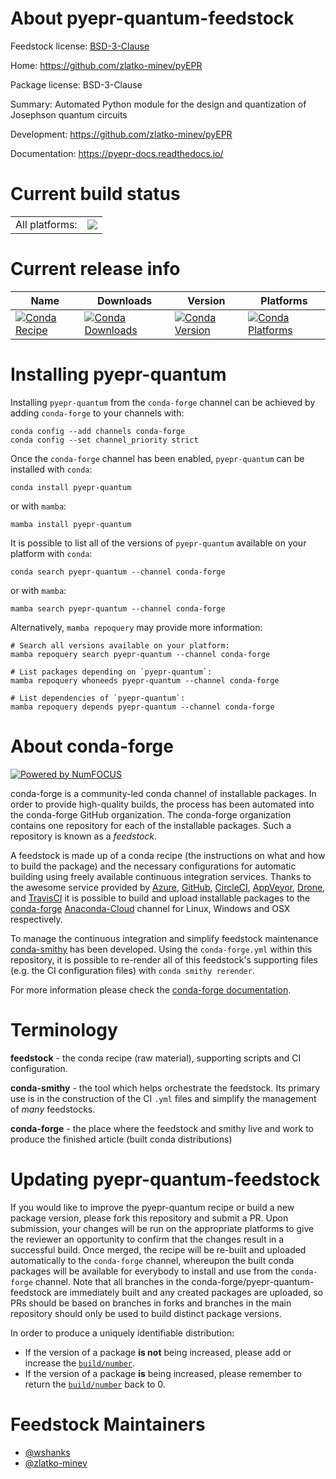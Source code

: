 About pyepr-quantum-feedstock
=============================

Feedstock license: [BSD-3-Clause](https://github.com/conda-forge/pyepr-quantum-feedstock/blob/main/LICENSE.txt)

Home: https://github.com/zlatko-minev/pyEPR

Package license: BSD-3-Clause

Summary: Automated Python module for the design and quantization of Josephson quantum circuits

Development: https://github.com/zlatko-minev/pyEPR

Documentation: https://pyepr-docs.readthedocs.io/

Current build status
====================


<table><tr><td>All platforms:</td>
    <td>
      <a href="https://dev.azure.com/conda-forge/feedstock-builds/_build/latest?definitionId=9903&branchName=main">
        <img src="https://dev.azure.com/conda-forge/feedstock-builds/_apis/build/status/pyepr-quantum-feedstock?branchName=main">
      </a>
    </td>
  </tr>
</table>

Current release info
====================

| Name | Downloads | Version | Platforms |
| --- | --- | --- | --- |
| [![Conda Recipe](https://img.shields.io/badge/recipe-pyepr--quantum-green.svg)](https://anaconda.org/conda-forge/pyepr-quantum) | [![Conda Downloads](https://img.shields.io/conda/dn/conda-forge/pyepr-quantum.svg)](https://anaconda.org/conda-forge/pyepr-quantum) | [![Conda Version](https://img.shields.io/conda/vn/conda-forge/pyepr-quantum.svg)](https://anaconda.org/conda-forge/pyepr-quantum) | [![Conda Platforms](https://img.shields.io/conda/pn/conda-forge/pyepr-quantum.svg)](https://anaconda.org/conda-forge/pyepr-quantum) |

Installing pyepr-quantum
========================

Installing `pyepr-quantum` from the `conda-forge` channel can be achieved by adding `conda-forge` to your channels with:

```
conda config --add channels conda-forge
conda config --set channel_priority strict
```

Once the `conda-forge` channel has been enabled, `pyepr-quantum` can be installed with `conda`:

```
conda install pyepr-quantum
```

or with `mamba`:

```
mamba install pyepr-quantum
```

It is possible to list all of the versions of `pyepr-quantum` available on your platform with `conda`:

```
conda search pyepr-quantum --channel conda-forge
```

or with `mamba`:

```
mamba search pyepr-quantum --channel conda-forge
```

Alternatively, `mamba repoquery` may provide more information:

```
# Search all versions available on your platform:
mamba repoquery search pyepr-quantum --channel conda-forge

# List packages depending on `pyepr-quantum`:
mamba repoquery whoneeds pyepr-quantum --channel conda-forge

# List dependencies of `pyepr-quantum`:
mamba repoquery depends pyepr-quantum --channel conda-forge
```


About conda-forge
=================

[![Powered by
NumFOCUS](https://img.shields.io/badge/powered%20by-NumFOCUS-orange.svg?style=flat&colorA=E1523D&colorB=007D8A)](https://numfocus.org)

conda-forge is a community-led conda channel of installable packages.
In order to provide high-quality builds, the process has been automated into the
conda-forge GitHub organization. The conda-forge organization contains one repository
for each of the installable packages. Such a repository is known as a *feedstock*.

A feedstock is made up of a conda recipe (the instructions on what and how to build
the package) and the necessary configurations for automatic building using freely
available continuous integration services. Thanks to the awesome service provided by
[Azure](https://azure.microsoft.com/en-us/services/devops/), [GitHub](https://github.com/),
[CircleCI](https://circleci.com/), [AppVeyor](https://www.appveyor.com/),
[Drone](https://cloud.drone.io/welcome), and [TravisCI](https://travis-ci.com/)
it is possible to build and upload installable packages to the
[conda-forge](https://anaconda.org/conda-forge) [Anaconda-Cloud](https://anaconda.org/)
channel for Linux, Windows and OSX respectively.

To manage the continuous integration and simplify feedstock maintenance
[conda-smithy](https://github.com/conda-forge/conda-smithy) has been developed.
Using the ``conda-forge.yml`` within this repository, it is possible to re-render all of
this feedstock's supporting files (e.g. the CI configuration files) with ``conda smithy rerender``.

For more information please check the [conda-forge documentation](https://conda-forge.org/docs/).

Terminology
===========

**feedstock** - the conda recipe (raw material), supporting scripts and CI configuration.

**conda-smithy** - the tool which helps orchestrate the feedstock.
                   Its primary use is in the construction of the CI ``.yml`` files
                   and simplify the management of *many* feedstocks.

**conda-forge** - the place where the feedstock and smithy live and work to
                  produce the finished article (built conda distributions)


Updating pyepr-quantum-feedstock
================================

If you would like to improve the pyepr-quantum recipe or build a new
package version, please fork this repository and submit a PR. Upon submission,
your changes will be run on the appropriate platforms to give the reviewer an
opportunity to confirm that the changes result in a successful build. Once
merged, the recipe will be re-built and uploaded automatically to the
`conda-forge` channel, whereupon the built conda packages will be available for
everybody to install and use from the `conda-forge` channel.
Note that all branches in the conda-forge/pyepr-quantum-feedstock are
immediately built and any created packages are uploaded, so PRs should be based
on branches in forks and branches in the main repository should only be used to
build distinct package versions.

In order to produce a uniquely identifiable distribution:
 * If the version of a package **is not** being increased, please add or increase
   the [``build/number``](https://docs.conda.io/projects/conda-build/en/latest/resources/define-metadata.html#build-number-and-string).
 * If the version of a package **is** being increased, please remember to return
   the [``build/number``](https://docs.conda.io/projects/conda-build/en/latest/resources/define-metadata.html#build-number-and-string)
   back to 0.

Feedstock Maintainers
=====================

* [@wshanks](https://github.com/wshanks/)
* [@zlatko-minev](https://github.com/zlatko-minev/)

